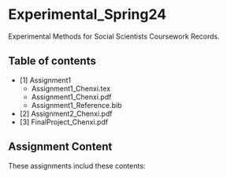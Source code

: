 # Experimental_Spring24
Experimental Methods for Social Scientists Coursework Records.

## Table of contents
+ [1] Assignment1
  + Assignment1_Chenxi.tex
  + Assignment1_Chenxi.pdf
  + Assignment1_Reference.bib
+ [2] Assignment2_Chenxi.pdf
+ [3] FinalProject_Chenxi.pdf

## Assignment Content

These assignments includ these contents:
